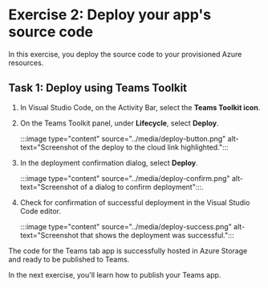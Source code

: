 # Exercise 2: Deploy your app's source code

In this exercise, you deploy the source code to your provisioned Azure resources.

## Task 1: Deploy using Teams Toolkit

1. In Visual Studio Code, on the Activity Bar, select the **Teams Toolkit icon**.

2. On the Teams Toolkit panel, under **Lifecycle**, select **Deploy**.

    :::image type="content" source="../media/deploy-button.png" alt-text="Screenshot of the deploy to the cloud link highlighted.":::

3. In the deployment confirmation dialog, select **Deploy**.

    :::image type="content" source="../media/deploy-confirm.png" alt-text="Screenshot of a dialog to confirm deployment":::.

4. Check for confirmation of successful deployment in the Visual Studio Code editor.

    :::image type="content" source="../media/deploy-success.png" alt-text="Screenshot that shows the deployment was successful.":::

The code for the Teams tab app is successfully hosted in Azure Storage and ready to be published to Teams.

In the next exercise, you'll learn how to publish your Teams app.
